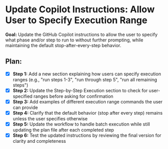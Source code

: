# Update Copilot Instructions: Allow User to Specify Execution Range

**Goal:** Update the GitHub Copilot instructions to allow the user to specify what phase and/or step to run to without further prompting, while maintaining the default stop-after-every-step behavior.

## Plan:

- [x] **Step 1:** Add a new section explaining how users can specify execution ranges (e.g., "run steps 1-3", "run through step 5", "run all remaining steps")
- [x] **Step 2:** Update the Step-by-Step Execution section to check for user-specified ranges before asking for confirmation
- [x] **Step 3:** Add examples of different execution range commands the user can provide
- [x] **Step 4:** Clarify that the default behavior (stop after every step) remains unless the user specifies otherwise
- [x] **Step 5:** Update the workflow to handle batch execution while still updating the plan file after each completed step
- [x] **Step 6:** Test the updated instructions by reviewing the final version for clarity and completeness
